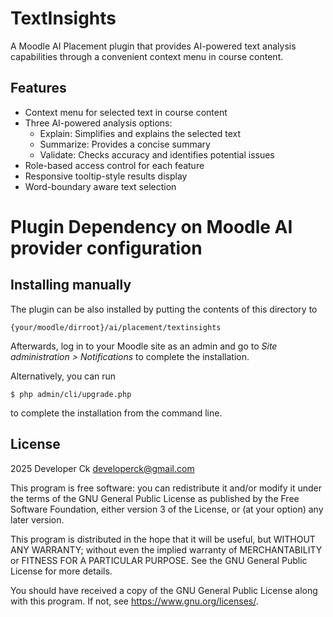# TextInsights #
 
 A Moodle AI Placement plugin that provides AI-powered text analysis capabilities through a convenient context menu in course content.
 
 ## Features
 
 - Context menu for selected text in course content
 - Three AI-powered analysis options:
   - Explain: Simplifies and explains the selected text
   - Summarize: Provides a concise summary
   - Validate: Checks accuracy and identifies potential issues
 - Role-based access control for each feature
 - Responsive tooltip-style results display
 - Word-boundary aware text selection


# Plugin Dependency on Moodle AI provider configuration


## Installing manually ##

The plugin can be also installed by putting the contents of this directory to

    {your/moodle/dirroot}/ai/placement/textinsights

Afterwards, log in to your Moodle site as an admin and go to _Site administration >
Notifications_ to complete the installation.

Alternatively, you can run

    $ php admin/cli/upgrade.php

to complete the installation from the command line.

## License ##

2025 Developer Ck <developerck@gmail.com>

This program is free software: you can redistribute it and/or modify it under
the terms of the GNU General Public License as published by the Free Software
Foundation, either version 3 of the License, or (at your option) any later
version.

This program is distributed in the hope that it will be useful, but WITHOUT ANY
WARRANTY; without even the implied warranty of MERCHANTABILITY or FITNESS FOR A
PARTICULAR PURPOSE.  See the GNU General Public License for more details.

You should have received a copy of the GNU General Public License along with
this program.  If not, see <https://www.gnu.org/licenses/>.
